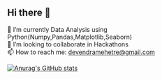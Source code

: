 ## Hi there 👋

<!--
**devend-24/devend-24** is a ✨ _special_ ✨ repository because its `README.md` (this file) appears on your GitHub profile.

Here are some ideas to get you started:
-->
🌱 I’m currently Data Analysis using Python(Numpy,Pandas,Matplotlib,Seaborn)<br>
👯 I’m looking to collaborate in Hackathons<br>
📫 How to reach me: devendramehetre@gmail.com<br>

[![Anurag's GitHub stats](https://github-readme-stats.vercel.app/api?username=devend-24)](https://github.com/anuraghazra/github-readme-stats)
